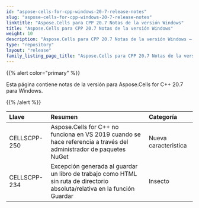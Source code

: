 ```yaml
---
id: "aspose-cells-for-cpp-windows-20-7-release-notes"
slug: "aspose-cells-for-cpp-windows-20-7-release-notes"
linktitle: "Aspose.Cells para CPP 20.7 Notas de la versión Windows"
title: "Aspose.Cells para CPP 20.7 Notas de la versión Windows"
weight: 10
description: "Aspose.Cells para CPP 20.7 Notas de la versión Windows – the latest updates and fixes."
type: "repository"
layout: "release"
family_listing_page_title: "Aspose.Cells para CPP 20.7 Notas de la versión Windows"
---
```

{{% alert color="primary" %}}

Esta página contiene notas de la versión para Aspose.Cells for C++ 20.7 para Windows.

{{% /alert %}}

|**Llave**|**Resumen**|**Categoría**|
|:- |:- |:- |
|CELLSCPP-250|Aspose.Cells for C++ no funciona en VS 2019 cuando se hace referencia a través del administrador de paquetes NuGet|Nueva caracteristica|
|CELLSCPP-234|Excepción generada al guardar un libro de trabajo como HTML sin ruta de directorio absoluta/relativa en la función Guardar|Insecto|
